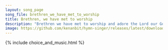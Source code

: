 ```yaml
---
layout: song_page
song_file: brethren_we_have_met_to_worship
title: Brethren, we have met to worship
description: "Brethren we have met to worship and adore the Lord our God. Will you pray with all your power while we try to preach the word? All is vain unless the ... christian 4part acapella 4verse musicbyother textbyother"
image: https://github.com/kenanbit/hymn-singer/releases/latest/download/brethren_we_have_met_to_worship-trad.png
---
```


{% include choice_and_music.html %}